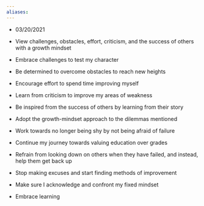 ```yaml
---
aliases:
---
```

- 03/20/2021
- View challenges, obstacles, effort, criticism, and the success of others with a growth mindset
    

- Embrace challenges to test my character
    
- Be determined to overcome obstacles to reach new heights
    
- Encourage effort to spend time improving myself
    
- Learn from criticism to improve my areas of weakness
    
- Be inspired from the success of others by learning from their story
    

- Adopt the growth-mindset approach to the dilemmas mentioned
    
- Work towards no longer being shy by not being afraid of failure
    
- Continue my journey towards valuing education over grades
    
- Refrain from looking down on others when they have failed, and instead, help them get back up
    
- Stop making excuses and start finding methods of improvement
    
- Make sure I acknowledge and confront my fixed mindset
    
- Embrace learning
    